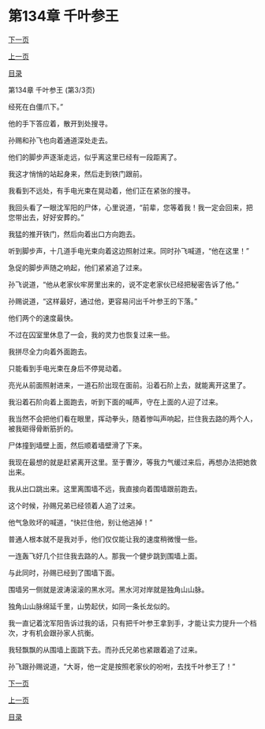 <h1>第134章    千叶参王</h1>
            <div><p><a href="./402_%E7%AC%AC135%E7%AB%A0_%E5%AF%BB%E8%BF%B9%E8%BF%BD%E8%B8%AA.md">下一页</a></p><p><a href="./400_%E7%AC%AC134%E7%AB%A0_%E5%8D%83%E5%8F%B6%E5%8F%82%E7%8E%8B.md">上一页</a></p><p><a href="../">目录</a></p></div>
            <div><p>第134章    千叶参王 (第3/3页)</p><p>经死在白僵爪下。”</p><p>他的手下答应着，散开到处搜寻。</p><p>孙赐和孙飞也向着通道深处走去。</p><p>他们的脚步声逐渐走远，似乎离这里已经有一段距离了。</p><p>我这才悄悄的站起身来，然后走到铁门跟前。</p><p>我看到不远处，有手电光束在晃动着，他们正在紧张的搜寻。</p><p>我回头看了一眼沈军阳的尸体，心里说道，“前辈，您等着我！我一定会回来，把您带出去，好好安葬的。”</p><p>我猛的推开铁门，然后向着出口方向跑去。</p><p>听到脚步声，十几道手电光束向着这边照射过来。同时孙飞喊道，“他在这里！”</p><p>急促的脚步声随之响起，他们紧紧追了过来。</p><p>孙飞说道，“他从老家伙牢房里出来的，说不定老家伙已经把秘密告诉了他。”</p><p>孙赐说道，“这样最好，通过他，更容易问出千叶参王的下落。”</p><p>他们两个的速度最快。</p><p>不过在囚室里休息了一会，我的灵力也恢复过来一些。</p><p>我拼尽全力向着外面跑去。</p><p>只能看到手电光束在身后不停晃动着。</p><p>亮光从前面照射进来，一道石阶出现在面前。沿着石阶上去，就能离开这里了。</p><p>我沿着石阶向着上面跑去，听到下面的喊声，守在上面的人迎了过来。</p><p>我当然不会把他们看在眼里，挥动拳头，随着惨叫声响起，拦住我去路的两个人，被我砸得骨断筋折的。</p><p>尸体撞到墙壁上面，然后顺着墙壁滑了下来。</p><p>我现在最想的就是赶紧离开这里。至于曹汐，等我力气缓过来后，再想办法把她救出来。</p><p>我从出口跳出来。这里离围墙不远，我直接向着围墙跟前跑去。</p><p>这个时候，孙赐兄弟已经领着人追了过来。</p><p>他气急败坏的喊道，“快拦住他，别让他逃掉！”</p><p>普通人根本就不是我对手，他们仅仅能让我的速度稍微慢一些。</p><p>一连轰飞好几个拦住我去路的人。那我一个健步跳到围墙上面。</p><p>与此同时，孙赐已经到了围墙下面。</p><p>围墙另一侧就是波涛滚滚的黑水河。黑水河对岸就是独角山山脉。</p><p>独角山山脉绵延千里，山势起伏，如同一条长龙似的。</p><p>我一直记着沈军阳告诉过我的话，只有把千叶参王拿到手，才能让实力提升一个档次，才有机会跟孙家人抗衡。</p><p>我轻飘飘的从围墙上面跳下去。而孙氏兄弟也紧跟着追了过来。</p><p>孙飞跟孙赐说道，“大哥，他一定是按照老家伙的吩咐，去找千叶参王了！”</p></div>
            <div><p><a href="./402_%E7%AC%AC135%E7%AB%A0_%E5%AF%BB%E8%BF%B9%E8%BF%BD%E8%B8%AA.md">下一页</a></p><p><a href="./400_%E7%AC%AC134%E7%AB%A0_%E5%8D%83%E5%8F%B6%E5%8F%82%E7%8E%8B.md">上一页</a></p><p><a href="../">目录</a></p></div>